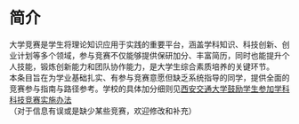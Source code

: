 # 简介
大学竞赛是学生将理论知识应用于实践的重要平台，涵盖学科知识、科技创新、创业计划等多个领域，参与竞赛不仅能够提供保研加分、丰富简历，同时也能提升个人技能，锻炼创新能力和团队协作能力，是大学生综合素质培养的关键环节。  
本条目旨在为学业基础扎实、有参与竞赛意愿但缺乏系统指导的同学，提供全面的竞赛参与指南与路径参考。学校的具体加分细则见[西安交通大学鼓励学生参加学科科技竞赛实施办法](https://pec.xjtu.edu.cn/info/1099/2465.htm)  
（对于信息有误或是缺少某些竞赛，欢迎修改和补充）